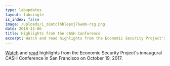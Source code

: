 ```yaml
---
type: labupdates
layout: labsingle
is_index: false
image: /uploads/1_z8atclhhlepxj76w8m-rsg.png
date: 2018-11-06
title: Highlights from the CASH Conference
excerpt: Watch and read highlights from the Economic Security Project's innaugural CASH Conference in San Francisco on October 19, 2017 .
---
```

<a href="https://www.youtube.com/channel/UCyzHGJtJPjFKoFTVv2zuOsA/videos" target="_blank">Watch</a> and <a href="https://medium.com/economicsecproj/what-people-said-about-cashcon-ba8504972af7" target="_blank">read</a> highlights from the Economic Security Project's innaugural CASH Conference in San Francisco on October 19, 2017.